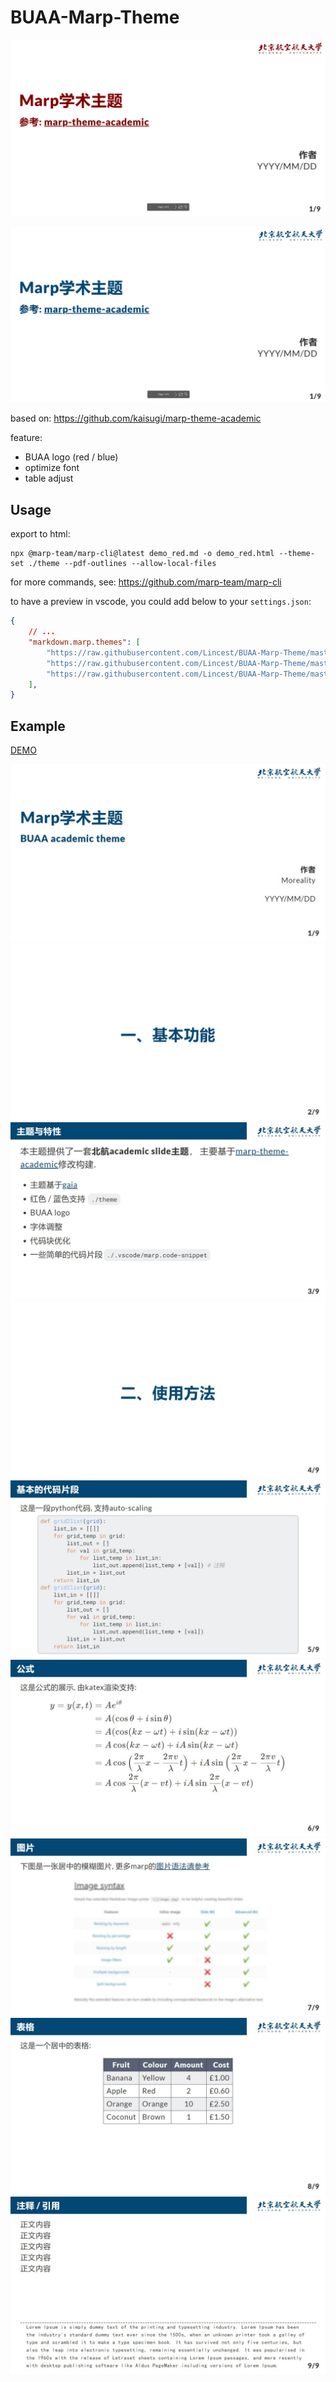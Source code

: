 # BUAA-Marp-Theme

![image-20230401205208836](readme.assets/image-20230401205208836.png)

![image-20230401205155968](readme.assets/image-20230401205155968.png)

based on: https://github.com/kaisugi/marp-theme-academic

feature: 

- BUAA logo (red / blue)
- optimize font
- table adjust

## Usage

export to html: 

```shell
npx @marp-team/marp-cli@latest demo_red.md -o demo_red.html --theme-set ./theme --pdf-outlines --allow-local-files
```

for more commands, see: https://github.com/marp-team/marp-cli

to have a preview in vscode, you could add below to your `settings.json`: 

```json
{
    // ...
    "markdown.marp.themes": [
        "https://raw.githubusercontent.com/Lincest/BUAA-Marp-Theme/master/theme/buaa_red.css",
        "https://raw.githubusercontent.com/Lincest/BUAA-Marp-Theme/master/theme/buaa.css",
        "https://raw.githubusercontent.com/Lincest/BUAA-Marp-Theme/master/theme/buaa_blue.css"
    ],
}
```

## Example

[DEMO](https://youpai.roccoshi.top/img/buaa_theme_demo.html)

![](readme.assets/buaa.001.jpg)
![](readme.assets/buaa.002.jpg)
![](readme.assets/buaa.003.jpg)
![](readme.assets/buaa.004.jpg)
![](readme.assets/buaa.005.jpg)
![](readme.assets/buaa.006.jpg)
![](readme.assets/buaa.007.jpg)
![](readme.assets/buaa.008.jpg)
![](readme.assets/buaa.009.jpg)



